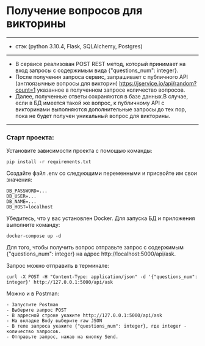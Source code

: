 # Получение вопросов для викторины
***
* стэк (python 3.10.4, Flask, SQLAlchemy, Postgres)
***
- В сервисе реализован POST REST метод, который принимает на
вход запросы с содержимым вида {"questions_num": integer}.
- После получения запроса сервис, запрашивает с
публичного API (англоязычные вопросы для викторин)
https://jservice.io/api/random?count=1 указанное в полученном запросе
количество вопросов.
- Далее, полученные ответы сохраняются в базе данных.В случае, если в БД 
имеется такой же вопрос, к публичному API с викторинами выполняются
дополнительные запросы до тех пор, пока не будет получен уникальный
вопрос для викторины.
***

### Старт проекта:
Установите зависимости проекта с помощью команды:
```
pip install -r requirements.txt
```
Создайте файл .env со следующими переменными и присвойте им свои значения:
```
DB_PASSWORD=...
DB_USER=...
DB_NAME=...
DB_HOST=localhost
```
Убедитесь, что у вас установлен Docker. 
Для запуска БД и приложения выполните команду:
```
docker-compose up -d
```
Для того, чтобы получить вопрос отправьте запрос с содержимым {"questions_num": integer} на адрес 
http://localhost:5000/api/ask. 

Запрос можно отправить в терминале:
```
curl -X POST -H "Content-Type: application/json" -d '{"questions_num": integer}' http://127.0.0.1:5000/api/ask
```
Можно и в Postman:
```
- Запустите Postman
- Выберите запрос POST
- В адресной строке укажите http://127.0.0.1:5000/api/ask
- На вкладке Body выберите raw JSON
- В теле запроса укажите {"questions_num": integer}, где integer - количество запросов.
- Отправьте запрос, нажав на кнопку Send.
```


